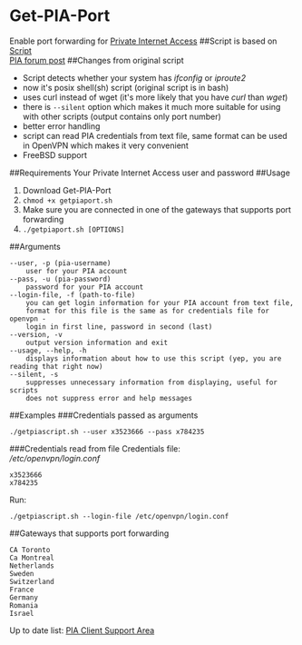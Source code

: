 # Get-PIA-Port
Enable port forwarding for [Private Internet Access](https://www.privateinternetaccess.com/)
##Script is based on
[Script](https://www.privateinternetaccess.com/installer/port_forward.sh)  
[PIA forum post](https://www.privateinternetaccess.com/forum/discussion/3359/port-forwarding-without-application-pia-script-advanced-users)
##Changes from original script
- Script detects whether your system has _ifconfig_ or _iproute2_
- now it's posix shell(sh) script (original script is in bash)
- uses curl instead of wget (it's more likely that you have _curl_ than _wget_)
- there is `--silent` option which makes it much more suitable for using with other scripts (output contains only port number)
- better error handling
- script can read PIA credentials from text file, same format can be used in OpenVPN which makes it very convenient
- FreeBSD support

##Requirements
Your Private Internet Access user and password
##Usage
1. Download Get-PIA-Port
2. `chmod +x getpiaport.sh`
3. Make sure you are connected in one of the gateways that supports port forwarding
4. `./getpiaport.sh [OPTIONS]`

##Arguments
```
--user, -p (pia-username)
    user for your PIA account
--pass, -u (pia-password)
    password for your PIA account
--login-file, -f (path-to-file)
    you can get login information for your PIA account from text file,
    format for this file is the same as for credentials file for openvpn -
    login in first line, password in second (last)
--version, -v
    output version information and exit
--usage, --help, -h
    displays information about how to use this script (yep, you are reading that right now)
--silent, -s
    suppresses unnecessary information from displaying, useful for scripts
    does not suppress error and help messages
```
##Examples
###Credentials passed as arguments
```
./getpiascript.sh --user x3523666 --pass x784235
```
###Credentials read from file
Credentials file:  
_/etc/openvpn/login.conf_
```
x3523666
x784235
```
Run:
```
./getpiascript.sh --login-file /etc/openvpn/login.conf
```
##Gateways that supports port forwarding
```
CA Toronto
Ca Montreal
Netherlands
Sweden
Switzerland
France
Germany
Romania
Israel
```
Up to date list: [PIA Client Support Area](https://www.privateinternetaccess.com/pages/client-support/#sixth)
